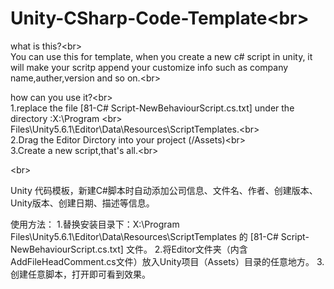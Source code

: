 # Unity-CSharp-Code-Template\<br>  
what is this?\<br>  
You can use this for template, when you create a new c# script in unity, it will make your scritp append your customize info such as company name,auther,version and so on.\<br>  

how can you use it?\<br>  
1.replace the file  [81-C# Script-NewBehaviourScript.cs.txt] under the directory :X:\Program \<br>  Files\Unity5.6.1\Editor\Data\Resources\ScriptTemplates.\<br>  
2.Drag the Editor Dirctory into your project (/Assets)\<br>  
3.Create a new script,that's all.\<br>  

\<br>  





Unity 代码模板，新建C#脚本时自动添加公司信息、文件名、作者、创建版本、Unity版本、创建日期、描述等信息。

使用方法：
1.替换安装目录下：X:\Program Files\Unity5.6.1\Editor\Data\Resources\ScriptTemplates 的 [81-C# Script-NewBehaviourScript.cs.txt] 文件。
2.将Editor文件夹（内含AddFileHeadComment.cs文件）放入Unity项目（Assets）目录的任意地方。
3.创建任意脚本，打开即可看到效果。
